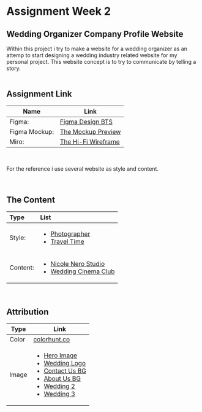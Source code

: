 # Assignment Week 2

## Wedding Organizer Company Profile Website

Within this project i try to make a website for a wedding organizer as an attemp to start designing a wedding industry related website for my personal project. This website concept is to try to communicate by telling a story.
</br>
</br>

## Assignment Link

| Name          | Link                                                                                                                                                            |
| ------------- | --------------------------------------------------------------------------------------------------------------------------------------------------------------- |
| Figma:        | [Figma Design BTS](https://www.figma.com/file/jmhXk6Nj8wMwWK268i4vZ7/w2-Assignment?node-id=0%3A1&t=C5GZI1ygc9wxIhvi-1)                                          |
| Figma Mockup: | [The Mockup Preview](https://www.figma.com/proto/jmhXk6Nj8wMwWK268i4vZ7/w2-Assignment?page-id=0%3A1&node-id=0%3A1&viewport=720%2C513%2C0.64&scaling=scale-down) |
| Miro:         | [The Hi-Fi Wireframe](https://miro.com/app/board/uXjVPucJC4Y=/?share_link_id=618174811473)                                                                      |

<br/>

For the reference i use several website as style and content.

<br/>

## The Content

| Type     | List                                                                                                                                                                                                                                                                            |
| :------- | :------------------------------------------------------------------------------------------------------------------------------------------------------------------------------------------------------------------------------------------------------------------------------ |
| Style:   | <ul><li>[Photographer](https://www.behance.net/gallery/95200985/Landing-page-for-photographer?tracking_source=search_projects%7Cweb+design)</li><li>[Travel Time](https://www.behance.net/gallery/121586571/Travel-time?tracking_source=search_projects%7Cweb+design)</li></ul> |
| Content: | <ul><li>[Nicole Nero Studio](https://www.nicolenero.com)</li><li>[Wedding Cinema Club](https://weddingcinema.club)</li></ul>                                                                                                                                                    |

<br/>

## Attribution

| Type  | Link                                                                                                                                                                                                                                                                                                                                                                                                                                                                                                                                                                                                                                                     |
| ----- | -------------------------------------------------------------------------------------------------------------------------------------------------------------------------------------------------------------------------------------------------------------------------------------------------------------------------------------------------------------------------------------------------------------------------------------------------------------------------------------------------------------------------------------------------------------------------------------------------------------------------------------------------------- |
| Color | [colorhunt.co](https://colorhunt.co/palette/d3e4cd99a799f2ddc1e2c2b9)                                                                                                                                                                                                                                                                                                                                                                                                                                                                                                                                                                                    |
| Image | <ul><li>[Hero Image](https://unsplash.com/photos/mLIurLmSRAY?utm_source=unsplash&utm_medium=referral&utm_content=creditShareLink)</li><li>[Wedding Logo](https://dribbble.com/shots/15129917-Wedding-Logo)</li><li>[Contact Us BG](https://www.pexels.com/photo/adult-beautiful-blur-bride-219776/a)</li><li>[About Us BG](https://www.pexels.com/photo/pink-roses-1447367/)</li><li>[Wedding 2](https://unsplash.com/photos/WJc87MVcDaA?utm_source=unsplash&utm_medium=referral&utm_content=creditShareLink)</li><li>[Wedding 3](https://unsplash.com/photos/WJc87MVcDaA?utm_source=unsplash&utm_medium=referral&utm_content=creditShareLink)</li></ul> |
